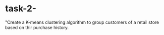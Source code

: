 # task-2-
"Create a K-means clustering algorithm to group customers of a retail store based on thir purchase history.
